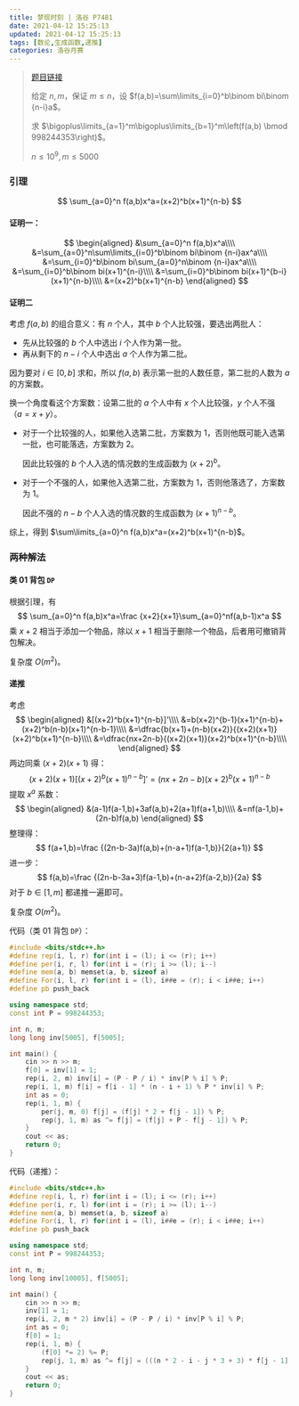 ```yaml
---
title: 梦现时刻 | 洛谷 P7481
date: 2021-04-12 15:25:13
updated: 2021-04-12 15:25:13
tags: [数论,生成函数,递推]
categories: 洛谷月赛
---
```

> [题目链接](https://www.luogu.com.cn/problem/P7481)
>
> 给定 $n,m$，保证 $m \le n$，设 $f(a,b)=\sum\limits_{i=0}^b\binom bi\binom {n-i}a$。
>
> 求 $\bigoplus\limits_{a=1}^m\bigoplus\limits_{b=1}^m\left(f(a,b) \bmod 998244353\right)$。
>
> $n \le 10^9,m \le 5000$

### 引理

$$
\sum_{a=0}^n f(a,b)x^a=(x+2)^b(x+1)^{n-b}
$$

#### 证明一：

$$
\begin{aligned}
&\sum_{a=0}^n f(a,b)x^a\\\\
&=\sum_{a=0}^n\sum\limits_{i=0}^b\binom bi\binom {n-i}ax^a\\\\
&=\sum_{i=0}^b\binom bi\sum_{a=0}^n\binom {n-i}ax^a\\\\
&=\sum_{i=0}^b\binom bi(x+1)^{n-i}\\\\
&=\sum_{i=0}^b\binom bi(x+1)^{b-i}(x+1)^{n-b}\\\\
&=(x+2)^b(x+1)^{n-b}
\end{aligned}
$$

#### 证明二

考虑 $f(a,b)$ 的组合意义：有 $n$ 个人，其中 $b$ 个人比较强，要选出两批人：

- 先从比较强的 $b$ 个人中选出 $i$ 个人作为第一批。
- 再从剩下的 $n-i$ 个人中选出 $a$ 个人作为第二批。

因为要对 $i \in [0,b]$ 求和，所以 $f(a,b)$ 表示第一批的人数任意，第二批的人数为 $a$ 的方案数。

换一个角度看这个方案数：设第二批的 $a$ 个人中有 $x$ 个人比较强，$y$ 个人不强（$a=x+y$）。

- 对于一个比较强的人，如果他入选第二批，方案数为 $1$，否则他既可能入选第一批，也可能落选，方案数为 $2$。

  因此比较强的 $b$ 个人入选的情况数的生成函数为 $(x+2)^b$。

- 对于一个不强的人，如果他入选第二批，方案数为 $1$，否则他落选了，方案数为 $1$。

  因此不强的 $n-b$ 个人入选的情况数的生成函数为 $(x+1)^{n-b}$。

综上，得到 $\sum\limits_{a=0}^n f(a,b)x^a=(x+2)^b(x+1)^{n-b}$。

### 两种解法

#### 类 01 背包 ```DP```

根据引理，有
$$
\sum_{a=0}^n f(a,b)x^a=\frac {x+2}{x+1}\sum_{a=0}^nf(a,b-1)x^a
$$
乘 $x+2$ 相当于添加一个物品，除以 $x+1$ 相当于删除一个物品，后者用可撤销背包解决。

复杂度 $O(m^2)$。

#### 递推

 考虑
$$
\begin{aligned}
&[(x+2)^b(x+1)^{n-b}]'\\\\
&=b(x+2)^{b-1}(x+1)^{n-b}+(x+2)^b(n-b)(x+1)^{n-b-1}\\\\
&=\dfrac{b(x+1)+(n-b)(x+2)}{(x+2)(x+1)}(x+2)^b(x+1)^{n-b}\\\\
&=\dfrac{nx+2n-b}{(x+2)(x+1)}(x+2)^b(x+1)^{n-b}\\\\
\end{aligned}
$$
两边同乘 $(x+2)(x+1)$ 得：
$$
(x+2)(x+1)[(x+2)^b(x+1)^{n-b}]'=(nx+2n-b)(x+2)^b(x+1)^{n-b}
$$
提取 $x^a$ 系数：
$$
\begin{aligned}
&(a-1)f(a-1,b)+3af(a,b)+2(a+1)f(a+1,b)\\\\
&=nf(a-1,b)+(2n-b)f(a,b)
\end{aligned}
$$
整理得：
$$
f(a+1,b)=\frac {(2n-b-3a)f(a,b)+(n-a+1)f(a-1,b)}{2(a+1)}
$$
进一步：
$$
f(a,b)=\frac {(2n-b-3a+3)f(a-1,b)+(n-a+2)f(a-2,b)}{2a}
$$
对于 $b \in [1,m]$ 都递推一遍即可。

复杂度 $O(m^2)$。

代码（类 01 背包 ```DP```）：

```cpp
#include <bits/stdc++.h>
#define rep(i, l, r) for(int i = (l); i <= (r); i++)
#define per(i, r, l) for(int i = (r); i >= (l); i--)
#define mem(a, b) memset(a, b, sizeof a)
#define For(i, l, r) for(int i = (l), i##e = (r); i < i##e; i++)
#define pb push_back

using namespace std;
const int P = 998244353;

int n, m;
long long inv[5005], f[5005];

int main() {
    cin >> n >> m;
    f[0] = inv[1] = 1;
    rep(i, 2, m) inv[i] = (P - P / i) * inv[P % i] % P;
    rep(i, 1, m) f[i] = f[i - 1] * (n - i + 1) % P * inv[i] % P;
    int as = 0;
    rep(i, 1, m) {
        per(j, m, 0) f[j] = (f[j] * 2 + f[j - 1]) % P;
        rep(j, 1, m) as ^= f[j] = (f[j] + P - f[j - 1]) % P;
    }
    cout << as;
    return 0;
}
```

代码（递推）：

```cpp
#include <bits/stdc++.h>
#define rep(i, l, r) for(int i = (l); i <= (r); i++)
#define per(i, r, l) for(int i = (r); i >= (l); i--)
#define mem(a, b) memset(a, b, sizeof a)
#define For(i, l, r) for(int i = (l), i##e = (r); i < i##e; i++)
#define pb push_back

using namespace std;
const int P = 998244353;

int n, m;
long long inv[10005], f[5005];

int main() {
    cin >> n >> m;
    inv[1] = 1;
    rep(i, 2, m * 2) inv[i] = (P - P / i) * inv[P % i] % P;
    int as = 0;
    f[0] = 1;
    rep(i, 1, m) {
        (f[0] *= 2) %= P;
        rep(j, 1, m) as ^= f[j] = (((n * 2 - i - j * 3 + 3) * f[j - 1] + (n - j + 2) * f[j - 2]) % P * inv[j * 2] % P + P) % P;
    }
    cout << as;
    return 0;
}
```